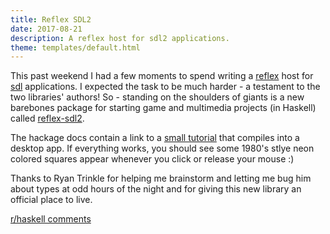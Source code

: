 ```yaml
---
title: Reflex SDL2
date: 2017-08-21
description: A reflex host for sdl2 applications.
theme: templates/default.html
---
```


This past weekend I had a few moments to spend writing a [reflex][0] host for [sdl][1]
applications. I expected the task to be much harder - a testament to the two libraries'
authors! So - standing on the shoulders of giants is a new barebones package for starting
game and multimedia projects (in Haskell) called [reflex-sdl2][2].

The hackage docs contain a link to a [small tutorial][3] that compiles into a desktop app. If
everything works, you should see some 1980's stlye neon colored squares appear whenever
you click or release your mouse :)

Thanks to Ryan Trinkle for helping me brainstorm and letting me bug him about types at
odd hours of the night and for giving this new library an official place to live.

[r/haskell comments](https://www.reddit.com/r/haskell/comments/6v6uyj/reflexsdl2_a_minimal_reflex_frp_host_for_sdl2_apps/)

[0]: http://hackage.haskell.org/package/reflex "reflex frp"
[1]: http://hackage.haskell.org/package/sdl2 "simple direct media layer - part deux"
[2]: http://hackage.haskell.org/package/reflex-sdl2 "sdl2 reflex host"
[3]: https://github.com/reflex-frp/reflex-sdl2/blob/master/app/Main.hs "example"
